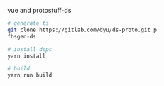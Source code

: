 vue and protostuff-ds

```sh
# generate ts
git clone https://gitlab.com/dyu/ds-proto.git p
fbsgen-ds

# install deps
yarn install

# build
yarn run build
```
